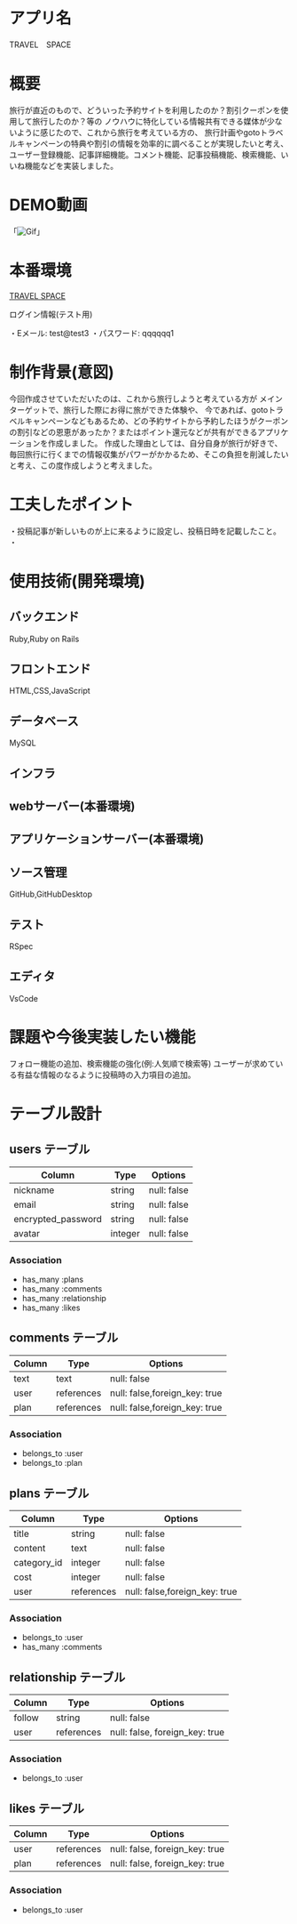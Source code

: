 # アプリ名
TRAVEL　SPACE

# 概要
旅行が直近のもので、どういった予約サイトを利用したのか？割引クーポンを使用して旅行したのか？等の
ノウハウに特化している情報共有できる媒体が少ないように感じたので、これから旅行を考えている方の、
旅行計画やgotoトラベルキャンペーンの特典や割引の情報を効率的に調べることが実現したいと考え、
ユーザー登録機能、記事詳細機能。コメント機能、記事投稿機能、検索機能、いいね機能などを実装しました。

# DEMO動画
「![Gif](https://raw.github.com/wiki/tyanyu0614/poitora/https://gyazo.com/c833576ca4e52ce6588c8fcdd541b01f.gif)」



# 本番環境
[TRAVEL SPACE](https://poitora.herokuapp.com/ "TRAVEL SPACE")

ログイン情報(テスト用)

・Eメール: test@test3
・パスワード: qqqqqq1


# 制作背景(意図)
今回作成させていただいたのは、これから旅行しようと考えている方が
メインターゲットで、旅行した際にお得に旅ができた体験や、
今であれば、gotoトラベルキャンペーンなどもあるため、どの予約サイトから予約したほうがクーポンの割引などの恩恵があったか？またはポイント還元などが共有ができるアプリケーションを作成しました。
作成した理由としては、自分自身が旅行が好きで、毎回旅行に行くまでの情報収集がパワーがかかるため、そこの負担を削減したいと考え、この度作成しようと考えました。


# 工夫したポイント
・投稿記事が新しいものが上に来るように設定し、投稿日時を記載したこと。
・


# 使用技術(開発環境)


## バックエンド
Ruby,Ruby on Rails

## フロントエンド
HTML,CSS,JavaScript

## データベース
MySQL

## インフラ

## webサーバー(本番環境)

## アプリケーションサーバー(本番環境)

## ソース管理
GitHub,GitHubDesktop

## テスト
RSpec

## エディタ
VsCode

# 課題や今後実装したい機能
フォロー機能の追加、検索機能の強化(例:人気順で検索等)
ユーザーが求めている有益な情報のなるように投稿時の入力項目の追加。

# テーブル設計

## users テーブル

| Column             | Type   | Options     |
| ----------------   | ------ | ----------- |
| nickname           | string | null: false |
| email              | string | null: false |
| encrypted_password | string | null: false |
| avatar             | integer| null: false |



### Association
- has_many :plans
- has_many :comments
- has_many :relationship
- has_many :likes



## comments テーブル

| Column            | Type       | Options                       |
| --------------    | ---------- | ----------------------------- |
| text           | text       | null: false                   |  
| user              | references | null: false,foreign_key: true |
| plan              | references | null: false,foreign_key: true |

### Association

- belongs_to :user
- belongs_to :plan



## plans テーブル

| Column           | Type       | Options                       |
| -----------------| ---------- | ----------------------------- |
| title            | string     | null: false                   |
| content          | text       | null: false                   |
| category_id      | integer    | null: false                   |
| cost             | integer    | null: false                   |
| user             | references | null: false,foreign_key: true |

### Association

- belongs_to :user
- has_many :comments

## relationship テーブル

| Column           | Type       | Options                        |
| -----------------| ---------- | -----------------------------  |
| follow           | string     | null: false                    |
| user             | references | null: false, foreign_key: true |

### Association

- belongs_to :user

## likes テーブル

| Column          | Type       | Options                        |
| -------------   | ---------- | ------------------------------ |
| user            | references | null: false, foreign_key: true |
| plan            | references | null: false, foreign_key: true |

### Association

- belongs_to :user
